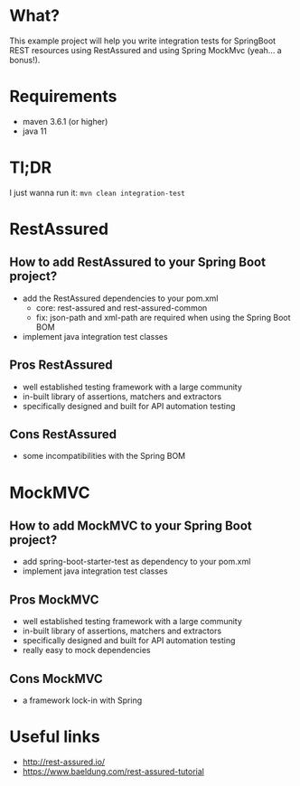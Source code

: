 # What?

This example project will help you write integration tests for SpringBoot REST resources using RestAssured
and using Spring MockMvc (yeah... a bonus!).

# Requirements

* maven 3.6.1 (or higher)
* java 11

# Tl;DR

I just wanna run it: `mvn clean integration-test`

# RestAssured

## How to add RestAssured to your Spring Boot project?

* add the RestAssured dependencies to your pom.xml
  * core: rest-assured and rest-assured-common
  * fix: json-path and xml-path are required when using the Spring Boot BOM 
* implement java integration test classes 

## Pros RestAssured

* well established testing framework with a large community
* in-built library of assertions, matchers and extractors
* specifically designed and built for API automation testing

## Cons RestAssured

* some incompatibilities with the Spring BOM
      
# MockMVC   
      
## How to add MockMVC to your Spring Boot project?

* add spring-boot-starter-test as dependency to your pom.xml
* implement java integration test classes
      
## Pros MockMVC

* well established testing framework with a large community
* in-built library of assertions, matchers and extractors
* specifically designed and built for API automation testing
* really easy to mock dependencies

## Cons MockMVC

* a framework lock-in with Spring
         
      
# Useful links        
        
* http://rest-assured.io/
* https://www.baeldung.com/rest-assured-tutorial

